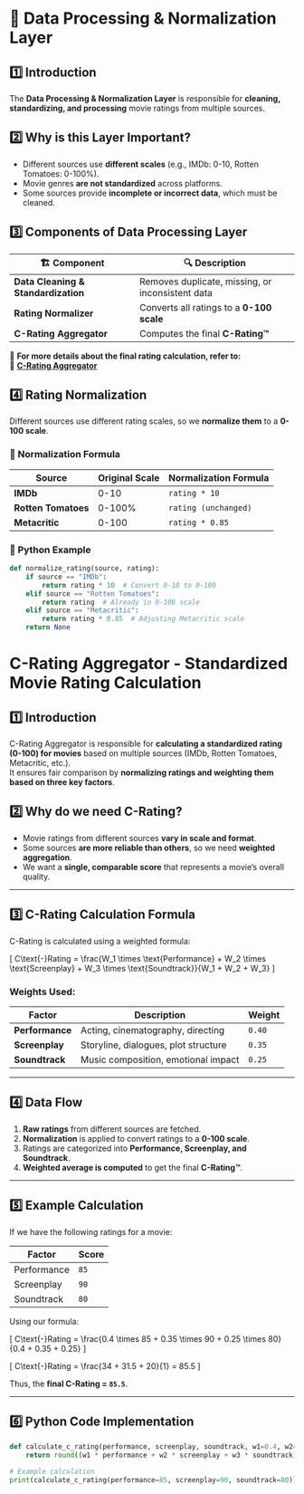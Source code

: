 # 📂 Data Processing & Normalization Layer  

## 1️⃣ Introduction  
The **Data Processing & Normalization Layer** is responsible for **cleaning, standardizing, and processing** movie ratings from multiple sources.  

## 2️⃣ Why is this Layer Important?  
- Different sources use **different scales** (e.g., IMDb: 0-10, Rotten Tomatoes: 0-100%).  
- Movie genres **are not standardized** across platforms.  
- Some sources provide **incomplete or incorrect data**, which must be cleaned.  

## 3️⃣ Components of Data Processing Layer  
| 🏗 **Component** | 🔍 **Description** |  
|----------------|------------------|  
| **Data Cleaning & Standardization** | Removes duplicate, missing, or inconsistent data |  
| **Rating Normalizer** | Converts all ratings to a **0-100 scale** |  
| **C-Rating Aggregator** | Computes the final **C-Rating™** |  

🔹 **For more details about the final rating calculation, refer to:**  
📌 **[C-Rating Aggregator](#-c-rating-aggregator)**  

## 4️⃣ **Rating Normalization**  
Different sources use different rating scales, so we **normalize them** to a **0-100 scale**.  

### **🔹 Normalization Formula**  
| Source | Original Scale | Normalization Formula |  
|--------|--------------|----------------------|  
| **IMDb** | 0-10 | `rating * 10` |  
| **Rotten Tomatoes** | 0-100% | `rating (unchanged)` |  
| **Metacritic** | 0-100 | `rating * 0.85` |  

### **🔹 Python Example**  
```python
def normalize_rating(source, rating):
    if source == "IMDb":
        return rating * 10  # Convert 0-10 to 0-100
    elif source == "Rotten Tomatoes":
        return rating  # Already in 0-100 scale
    elif source == "Metacritic":
        return rating * 0.85  # Adjusting Metacritic scale
    return None
```
# C-Rating Aggregator - Standardized Movie Rating Calculation

## 1️⃣ Introduction
C-Rating Aggregator is responsible for **calculating a standardized rating (0-100) for movies** based on multiple sources (IMDb, Rotten Tomatoes, Metacritic, etc.).  
It ensures fair comparison by **normalizing ratings and weighting them based on three key factors**.

## 2️⃣ Why do we need C-Rating?
- Movie ratings from different sources **vary in scale and format**.
- Some sources **are more reliable than others**, so we need **weighted aggregation**.
- We want a **single, comparable score** that represents a movie’s overall quality.

---

## 3️⃣ C-Rating Calculation Formula
C-Rating is calculated using a weighted formula:

\[
C\text{-}Rating = \frac{W_1 \times \text{Performance} + W_2 \times \text{Screenplay} + W_3 \times \text{Soundtrack}}{W_1 + W_2 + W_3}
\]

### **Weights Used:**
| Factor | Description | Weight |
|--------|------------|--------|
| **Performance** | Acting, cinematography, directing | `0.40` |
| **Screenplay** | Storyline, dialogues, plot structure | `0.35` |
| **Soundtrack** | Music composition, emotional impact | `0.25` |

---

## 4️⃣ Data Flow
1. **Raw ratings** from different sources are fetched.  
2. **Normalization** is applied to convert ratings to a **0-100 scale**.  
3. Ratings are categorized into **Performance, Screenplay, and Soundtrack**.  
4. **Weighted average is computed** to get the final **C-Rating™**.

---

## 5️⃣ Example Calculation
If we have the following ratings for a movie:

| Factor | Score |
|--------|------|
| Performance | `85` |
| Screenplay | `90` |
| Soundtrack | `80` |

Using our formula:

\[
C\text{-}Rating = \frac{0.4 \times 85 + 0.35 \times 90 + 0.25 \times 80}{0.4 + 0.35 + 0.25}
\]

\[
C\text{-}Rating = \frac{34 + 31.5 + 20}{1} = 85.5
\]

Thus, the **final C-Rating = `85.5`**.

---

## 6️⃣ Python Code Implementation
```python
def calculate_c_rating(performance, screenplay, soundtrack, w1=0.4, w2=0.35, w3=0.25):
    return round((w1 * performance + w2 * screenplay + w3 * soundtrack) / (w1 + w2 + w3), 2)

# Example calculation
print(calculate_c_rating(performance=85, screenplay=90, soundtrack=80))  # Output: 85.5

